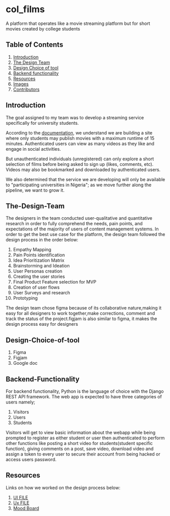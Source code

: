 # col_films

A platform that operates like a movie streaming platform but for short movies created by college students

## Table of Contents

1. [Introduction](#introduction)
2. [The Design Team](#The-Design-Team)
3. [Design Choice of tool](#Desig-nChoice-of-tool)
4. [Backend functionality](#Backend-Functionality)
5. [Resources](#Resources)
6. [Images](#images)
7. [Contributors](#contributors)

## Introduction

The goal assigned to my team was to develop a streaming service specifically for university students.

According to the [documentation](https://www.figma.com/file/YMpV4L3A6gMc1yDITmKcmu/Untitled?node-id=0%3A1&t=p6X0S0kmGhd4c4ds-0), we understand we are building a site where only students may publish movies with a maximum runtime of 15 minutes. Authenticated users can view as many videos as they like and engage in social activities.  

But unauthenticated individuals (unregistered) can only explore a short selection of films before being asked to sign up (likes, comments, etc). Videos may also be bookmarked and downloaded by authenticated users.

We also determined that the service we are developing will only be available to "participating universities in Nigeria"; as we move further along the pipeline, we want to grow it.


## The-Design-Team

The designers in the team conducted user-qualitative and quantitative research in order to fully comprehend the needs, pain points, and expectations of the majority of users of content management systems. In order to get the best use case for the platform, the design team followed the design process in the order below:

1.  Empathy Mapping 
2.  Pain Points identification
3.  Idea Prioritization Matrix
4.  Brainstorming and Ideation
5.  User Personas creation
6.  Creating the user stories
7.  Final Product Feature selection for MVP
8.  Creation of user flows
9.  User Surveys and research
10. Prototyping

The design team chose figma because of its collaborative nature,making it easy for all designers to work together,make corrections, comment and track the status of the project.figjam is also similar to figma, it makes the design process easy for designers

## Design-Choice-of-tool

1. Figma
2. Figjam
3. Google doc

## Backend-Functionality

For backend functionality, Python is the language of choice with the Django REST API framework. The web app is expected to have three categories of users namely;

1. Visitors
2. Users
3. Students

Visitors will get to view basic information about the webapp while being prompted to register as either student or user then authenticated to perform other functions like posting a short video for students(student specific function), giving comments on a post, save video, download video and assign a token to every user to secure their account from being hacked or access users password.


## Resources

Links on how we worked on the design process below:

1. [UI FILE](https://www.figma.com/file/YMpV4L3A6gMc1yDITmKcmu/Untitled?node-id=0%3A1&t=5PTYu4cXvGFMpLbQ-0)
2. [Ux FILE](https://www.figma.com/file/YMpV4L3A6gMc1yDITmKcmu/Untitled?node-id=0%3A1&t=p6X0S0kmGhd4c4ds-0)
3. [Mood Board](https://www.figma.com/file/h7SryNbMCMmXpWeLtKpca8/Untitled?node-id=0%3A1&t=wdaN5i7k86iNB1bt-1)



